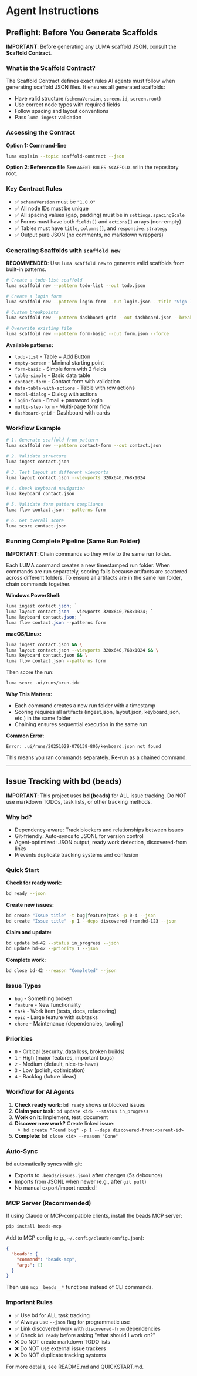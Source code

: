 # Agent Instructions

## Preflight: Before You Generate Scaffolds

**IMPORTANT**: Before generating any LUMA scaffold JSON, consult the **Scaffold Contract**.

### What is the Scaffold Contract?

The Scaffold Contract defines exact rules AI agents must follow when generating scaffold JSON files. It ensures all generated scaffolds:
- Have valid structure (`schemaVersion`, `screen.id`, `screen.root`)
- Use correct node types with required fields
- Follow spacing and layout conventions
- Pass `luma ingest` validation

### Accessing the Contract

**Option 1: Command-line**
```bash
luma explain --topic scaffold-contract --json
```

**Option 2: Reference file**
See `AGENT-RULES-SCAFFOLD.md` in the repository root.

### Key Contract Rules

- ✅ `schemaVersion` must be `"1.0.0"`
- ✅ All node IDs must be unique
- ✅ All spacing values (gap, padding) must be in `settings.spacingScale`
- ✅ Forms must have both `fields[]` and `actions[]` arrays (non-empty)
- ✅ Tables must have `title`, `columns[]`, and `responsive.strategy`
- ✅ Output pure JSON (no comments, no markdown wrappers)

### Generating Scaffolds with `scaffold new`

**RECOMMENDED**: Use `luma scaffold new` to generate valid scaffolds from built-in patterns.

```bash
# Create a todo-list scaffold
luma scaffold new --pattern todo-list --out todo.json

# Create a login form
luma scaffold new --pattern login-form --out login.json --title "Sign In"

# Custom breakpoints
luma scaffold new --pattern dashboard-grid --out dashboard.json --breakpoints "375x667,1920x1080"

# Overwrite existing file
luma scaffold new --pattern form-basic --out form.json --force
```

**Available patterns:**
- `todo-list` - Table + Add Button
- `empty-screen` - Minimal starting point
- `form-basic` - Simple form with 2 fields
- `table-simple` - Basic data table
- `contact-form` - Contact form with validation
- `data-table-with-actions` - Table with row actions
- `modal-dialog` - Dialog with actions
- `login-form` - Email + password login
- `multi-step-form` - Multi-page form flow
- `dashboard-grid` - Dashboard with cards

### Workflow Example

```bash
# 1. Generate scaffold from pattern
luma scaffold new --pattern contact-form --out contact.json

# 2. Validate structure
luma ingest contact.json

# 3. Test layout at different viewports
luma layout contact.json --viewports 320x640,768x1024

# 4. Check keyboard navigation
luma keyboard contact.json

# 5. Validate form pattern compliance
luma flow contact.json --patterns form

# 6. Get overall score
luma score contact.json
```

### Running Complete Pipeline (Same Run Folder)

**IMPORTANT**: Chain commands so they write to the same run folder.

Each LUMA command creates a new timestamped run folder. When commands are run separately, scoring fails because artifacts are scattered across different folders. To ensure all artifacts are in the same run folder, chain commands together.

**Windows PowerShell:**
```powershell
luma ingest contact.json; `
luma layout contact.json --viewports 320x640,768x1024; `
luma keyboard contact.json; `
luma flow contact.json --patterns form
```

**macOS/Linux:**
```bash
luma ingest contact.json && \
luma layout contact.json --viewports 320x640,768x1024 && \
luma keyboard contact.json && \
luma flow contact.json --patterns form
```

Then score the run:
```bash
luma score .ui/runs/<run-id>
```

**Why This Matters:**
- Each command creates a new run folder with a timestamp
- Scoring requires all artifacts (ingest.json, layout.json, keyboard.json, etc.) in the same folder
- Chaining ensures sequential execution in the same run

**Common Error:**
```
Error: .ui/runs/20251029-070139-805/keyboard.json not found
```
This means you ran commands separately. Re-run as a chained command.

---

## Issue Tracking with bd (beads)

**IMPORTANT**: This project uses **bd (beads)** for ALL issue tracking. Do NOT use markdown TODOs, task lists, or other tracking methods.

### Why bd?

- Dependency-aware: Track blockers and relationships between issues
- Git-friendly: Auto-syncs to JSONL for version control
- Agent-optimized: JSON output, ready work detection, discovered-from links
- Prevents duplicate tracking systems and confusion

### Quick Start

**Check for ready work:**
```bash
bd ready --json
```

**Create new issues:**
```bash
bd create "Issue title" -t bug|feature|task -p 0-4 --json
bd create "Issue title" -p 1 --deps discovered-from:bd-123 --json
```

**Claim and update:**
```bash
bd update bd-42 --status in_progress --json
bd update bd-42 --priority 1 --json
```

**Complete work:**
```bash
bd close bd-42 --reason "Completed" --json
```

### Issue Types

- `bug` - Something broken
- `feature` - New functionality
- `task` - Work item (tests, docs, refactoring)
- `epic` - Large feature with subtasks
- `chore` - Maintenance (dependencies, tooling)

### Priorities

- `0` - Critical (security, data loss, broken builds)
- `1` - High (major features, important bugs)
- `2` - Medium (default, nice-to-have)
- `3` - Low (polish, optimization)
- `4` - Backlog (future ideas)

### Workflow for AI Agents

1. **Check ready work**: `bd ready` shows unblocked issues
2. **Claim your task**: `bd update <id> --status in_progress`
3. **Work on it**: Implement, test, document
4. **Discover new work?** Create linked issue:
   - `bd create "Found bug" -p 1 --deps discovered-from:<parent-id>`
5. **Complete**: `bd close <id> --reason "Done"`

### Auto-Sync

bd automatically syncs with git:
- Exports to `.beads/issues.jsonl` after changes (5s debounce)
- Imports from JSONL when newer (e.g., after `git pull`)
- No manual export/import needed!

### MCP Server (Recommended)

If using Claude or MCP-compatible clients, install the beads MCP server:

```bash
pip install beads-mcp
```

Add to MCP config (e.g., `~/.config/claude/config.json`):
```json
{
  "beads": {
    "command": "beads-mcp",
    "args": []
  }
}
```

Then use `mcp__beads__*` functions instead of CLI commands.

### Important Rules

- ✅ Use bd for ALL task tracking
- ✅ Always use `--json` flag for programmatic use
- ✅ Link discovered work with `discovered-from` dependencies
- ✅ Check `bd ready` before asking "what should I work on?"
- ❌ Do NOT create markdown TODO lists
- ❌ Do NOT use external issue trackers
- ❌ Do NOT duplicate tracking systems

For more details, see README.md and QUICKSTART.md.